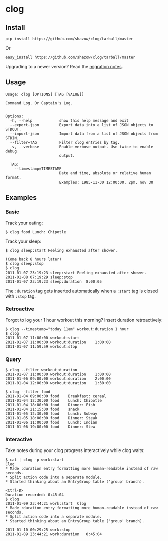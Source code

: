 # clog

## Install

    pip install https://github.com/shazow/clog/tarball/master

Or

    easy_install https://github.com/shazow/clog/tarball/master


Upgrading to a newer version? Read the [migration notes](https://github.com/shazow/clog/blob/master/MIGRATION.md).


## Usage

    Usage: clog [OPTIONS] [TAG [VALUE]]

    Command Log. Or Captain's Log.


    Options:
      -h, --help            show this help message and exit
      --export-json         Export data into a list of JSON objects to STDOUT.
      --import-json         Import data from a list of JSON objects from STDIN.
      --filter=TAG          Filter clog entries by tag.
      -v, --verbose         Enable verbose output. Use twice to enable debug
                            output.

      TAG:
        --timestamp=TIMESTAMP
                            Date and time, absolute or relative human format.
                            Examples: 1985-11-30 12:00:00, 2pm, nov 30

## Examples

### Basic

Track your eating:

    $ clog food Lunch: Chipotle

Track your sleep:

    $ clog sleep:start Feeling exhausted after shower.

    (Come back 8 hours later)
    $ clog sleep:stop
    $ clog
    2011-01-07 23:19:23	sleep:start	Feeling exhausted after shower.
    2011-01-08 07:19:29	sleep:stop	
    2011-01-07 23:19:23	sleep:duration	8:00:05

The `:duration` tag gets inserted automatically when a `:start` tag is closed with `:stop` tag.

### Retroactive

Forgot to log your 1 hour workout this morning? Insert duration retroactively:

    $ clog --timestamp="today 11am" workout:duration 1 hour
    $ clog
    2011-01-07 11:00:00	workout:start	
    2011-01-07 11:00:00	workout:duration	1:00:00
    2011-01-07 11:59:59	workout:stop

### Query

    $ clog --filter workout:duration
    2011-01-07 11:00:00	workout:duration	1:00:00
    2011-01-06 09:00:00	workout:duration	2:00:00
    2011-01-04 12:00:00	workout:duration	1:30:00

    $ clog --filter food
    2011-01-04 09:00:00	food	Breakfast: cereal
    2011-01-04 12:30:00	food	Lunch: Chipotle
    2011-01-04 18:00:00	food	Dinner: Fish
    2011-01-04 21:15:00	food	snack
    2011-01-05 12:30:00	food	Lunch: Subway
    2011-01-05 18:00:00	food	Dinner: Steak
    2011-01-06 11:00:00	food	Lunch: Indian
    2011-01-06 19:00:00	food	Dinner: Stew

### Interactive

Take notes during your clog progress interactively while clog waits:

    $ cat | clog -p work:start
    Clog
    * Made :duration entry formatting more human-readable instead of raw seconds.
    * Split action code into a separate module.
    * Started thinking about an EntryGroup table ('group' branch).

    <Ctrl-D>
    Duration recorded: 0:45:04
    $ clog
    2011-01-09 23:44:21	work:start	Clog
    * Made :duration entry formatting more human-readable instead of raw seconds.
    * Split action code into a separate module.
    * Started thinking about an EntryGroup table ('group' branch).

    2011-01-10 00:29:25	work:stop	
    2011-01-09 23:44:21	work:duration	0:45:04
